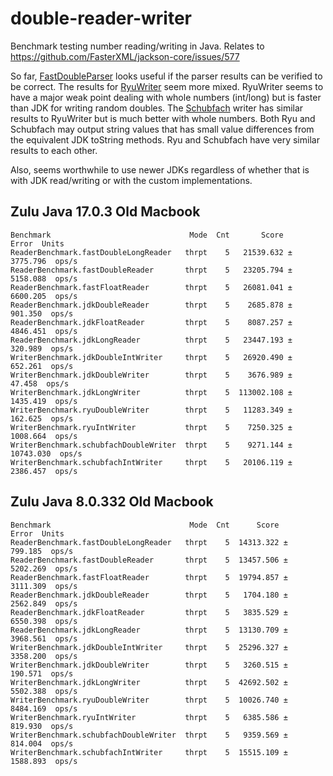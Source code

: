 # double-reader-writer
Benchmark testing number reading/writing in Java. Relates to https://github.com/FasterXML/jackson-core/issues/577

So far, [FastDoubleParser](https://github.com/FasterXML/jackson-core/pull/747) looks useful if the parser results can be verified to be correct. The results for [RyuWriter](https://github.com/FasterXML/jackson-core/pull/749) seem more mixed. RyuWriter seems to have a major weak point dealing with whole numbers (int/long) but is faster than JDK for writing random doubles. The [Schubfach](https://github.com/pjfanning/double-reader-writer/issues/1) writer has similar results to RyuWriter but is much better with whole numbers. Both Ryu and Schubfach may output string values that has small value differences from the equivalent JDK toString methods. Ryu and Schubfach have very similar results to each other.

Also, seems worthwhile to use newer JDKs regardless of whether that is with JDK read/writing or with the custom implementations.


## Zulu Java 17.0.3 Old Macbook

```
Benchmark                               Mode  Cnt       Score       Error  Units
ReaderBenchmark.fastDoubleLongReader   thrpt    5   21539.632 ±  3775.796  ops/s
ReaderBenchmark.fastDoubleReader       thrpt    5   23205.794 ±  5158.088  ops/s
ReaderBenchmark.fastFloatReader        thrpt    5   26081.041 ±  6600.205  ops/s
ReaderBenchmark.jdkDoubleReader        thrpt    5    2685.878 ±   901.350  ops/s
ReaderBenchmark.jdkFloatReader         thrpt    5    8087.257 ±  4846.451  ops/s
ReaderBenchmark.jdkLongReader          thrpt    5   23447.193 ±   320.989  ops/s
WriterBenchmark.jdkDoubleIntWriter     thrpt    5   26920.490 ±   652.261  ops/s
WriterBenchmark.jdkDoubleWriter        thrpt    5    3676.989 ±    47.458  ops/s
WriterBenchmark.jdkLongWriter          thrpt    5  113002.108 ±  1435.419  ops/s
WriterBenchmark.ryuDoubleWriter        thrpt    5   11283.349 ±   162.625  ops/s
WriterBenchmark.ryuIntWriter           thrpt    5    7250.325 ±  1008.664  ops/s
WriterBenchmark.schubfachDoubleWriter  thrpt    5    9271.144 ± 10743.030  ops/s
WriterBenchmark.schubfachIntWriter     thrpt    5   20106.119 ±  2386.457  ops/s
```

## Zulu Java 8.0.332 Old Macbook

```
Benchmark                               Mode  Cnt      Score      Error  Units
ReaderBenchmark.fastDoubleLongReader   thrpt    5  14313.322 ±  799.185  ops/s
ReaderBenchmark.fastDoubleReader       thrpt    5  13457.506 ± 5202.269  ops/s
ReaderBenchmark.fastFloatReader        thrpt    5  19794.857 ± 3111.309  ops/s
ReaderBenchmark.jdkDoubleReader        thrpt    5   1704.180 ± 2562.849  ops/s
ReaderBenchmark.jdkFloatReader         thrpt    5   3835.529 ± 6550.398  ops/s
ReaderBenchmark.jdkLongReader          thrpt    5  13130.709 ± 3968.561  ops/s
WriterBenchmark.jdkDoubleIntWriter     thrpt    5  25296.327 ± 3358.200  ops/s
WriterBenchmark.jdkDoubleWriter        thrpt    5   3260.515 ±  190.571  ops/s
WriterBenchmark.jdkLongWriter          thrpt    5  42692.502 ± 5502.388  ops/s
WriterBenchmark.ryuDoubleWriter        thrpt    5  10026.740 ± 8484.169  ops/s
WriterBenchmark.ryuIntWriter           thrpt    5   6385.586 ±  819.930  ops/s
WriterBenchmark.schubfachDoubleWriter  thrpt    5   9359.569 ±  814.004  ops/s
WriterBenchmark.schubfachIntWriter     thrpt    5  15515.109 ± 1588.893  ops/s
```
